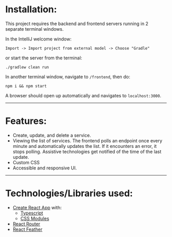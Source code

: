# Installation:
This project requires the backend and frontend servers running in 2 separate terminal windows.

In the IntelliJ welcome window:
```
Import -> Import project from external model -> Choose "Gradle"
```
or start the server from the terminal:
```
./gradlew clean run
```

In another terminal window, navigate to `/frontend`, then do:
```
npm i && npm start
```

A browser should open up automatically and navigates to `localhost:3000`. 

---

# Features:
- Create, update, and delete a service.
- Viewing the list of services. The frontend polls an endpoint once every minute and automatically updates the list.
If it encounters an error, it stops polling. Assistive technologies get notified of the time of the last update.
- Custom CSS
- Accessible and responsive UI.

---

# Technologies/Libraries used:
- [Create React App](https://github.com/facebook/create-react-app) with:
    - [Typescript](https://github.com/Microsoft/TypeScript) 
    - [CSS Modules](https://github.com/css-modules/css-modules)
- [React Router](https://github.com/ReactTraining/react-router)
- [React Feather](https://github.com/feathericons/react-feather)

